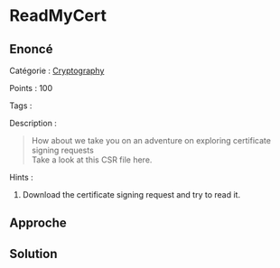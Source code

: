 # ReadMyCert

## Enoncé
Catégorie : [Cryptography](../)

Points : 100

Tags : 

Description :
> How about we take you on an adventure on exploring certificate signing requests  
> Take a look at this CSR file here.

Hints :
1. Download the certificate signing request and try to read it.


## Approche

## Solution
